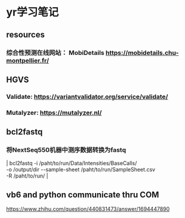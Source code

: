 # yr学习笔记
## resources
### 综合性预测在线网站： MobiDetails   https://mobidetails.chu-montpellier.fr/
## HGVS
### Validate: https://variantvalidator.org/service/validate/
### Mutalyzer: https://mutalyzer.nl/

## bcl2fastq
### 将NextSeq550机器中测序数据转换为fastq
| bcl2fastq  -i /paht/to/run/Data/Intensities/BaseCalls/ \
       -o /output/dir --sample-sheet /paht/to/run/SampleSheet.csv \
       -R /paht/to/run/
| 

## vb6 and python communicate thru COM
https://www.zhihu.com/question/440831473/answer/1694447890
